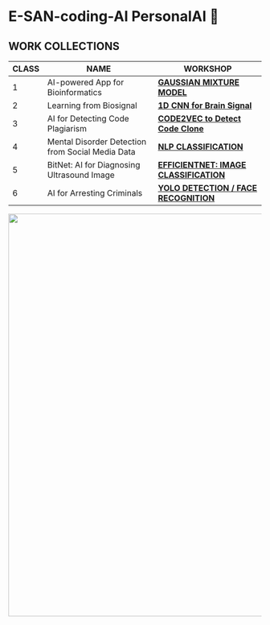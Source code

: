 # E-SAN-coding-AI  PersonalAI 🤖

## WORK COLLECTIONS

| CLASS | NAME                                          | WORKSHOP                                    |
|-------|-----------------------------------------------|---------------------------------------------|
| 1     | AI-powered App for Bioinformatics             | **[GAUSSIAN MIXTURE MODEL](https://github.com/chinna5656/E-SAN-coding-AI/blob/main/GMM.ipynb)**                      |
| 2     | Learning from Biosignal                       | **[1D CNN for Brain Signal](https://github.com/chinna5656/E-SAN-coding-AI/blob/main/model.py)**                     |
| 3     | AI for Detecting Code Plagiarism              | **[CODE2VEC to Detect Code Clone](PMU_B_CodingAI_CodeCloneDetection_Workshop.ipynb)**               |
| 4     | Mental Disorder Detection from Social Media Data | **[NLP CLASSIFICATION](https://github.com/chinna5656/E-SAN-coding-AI/blob/main/E_san_coding_NLP%20classification.ipynb)**                        |
| 5     | BitNet: AI for Diagnosing Ultrasound Image    | **[EFFICIENTNET: IMAGE CLASSIFICATION](PMUB_Personal_AI_Image_classification_EfficientNetB5.ipynb)**          |
| 6     | AI for Arresting Criminals                    | **[YOLO DETECTION / FACE RECOGNITION](https://github.com/chinna5656/E-SAN-coding-AI/blob/main/Yolo%20Detection.ipynb)**           |
<a href="https://www.youtube.com/watch?v=dQw4w9WgXcQ">
  <img src="https://img.youtube.com/vi/dQw4w9WgXcQ/0.jpg" width="800" />
</a>


